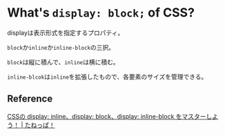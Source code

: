 # What's `display: block;` of CSS?

displayは表示形式を指定するプロパティ。

`block`か`inline`か`inline-block`の三択。

`block`は縦に積んで、`inline`は横に積む。

`inline-blcok`は`inline`を拡張したもので、各要素のサイズを管理できる。


## Reference
[CSSの display: inline、display: block、display: inline-block をマスターしよう！ | たねっぱ！ ](http://taneppa.net/display-inline-block/)
